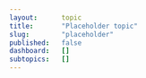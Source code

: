 ```yaml
---
layout:      topic
title:       "Placeholder topic"
slug:        "placeholder"
published:   false
dashboard:   []
subtopics:   []
---
```

